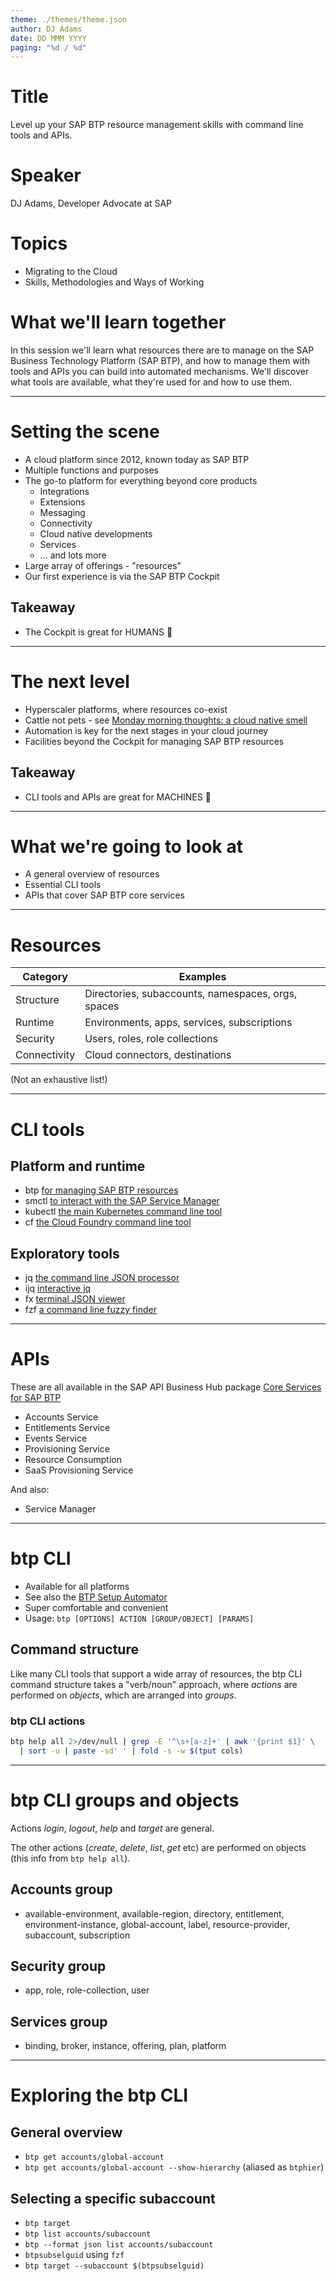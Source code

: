 ```yaml
---
theme: ./themes/theme.json
author: DJ Adams
date: DD MMM YYYY
paging: "%d / %d"
---
```


# Title

Level up your SAP BTP resource management skills with command line tools and APIs.

# Speaker

DJ Adams, Developer Advocate at SAP

# Topics

* Migrating to the Cloud
* Skills, Methodologies and Ways of Working

# What we'll learn together

In this session we'll learn what resources there are to manage on the SAP Business Technology Platform (SAP BTP), and how to manage them with tools and APIs you can build into automated mechanisms. We'll discover what tools are available, what they're used for and how to use them.

---

# Setting the scene

- A cloud platform since 2012, known today as SAP BTP
- Multiple functions and purposes
- The go-to platform for everything beyond core products
  - Integrations
  - Extensions
  - Messaging
  - Connectivity
  - Cloud native developments
  - Services
  - ... and lots more
- Large array of offerings - "resources"
- Our first experience is via the SAP BTP Cockpit

## Takeaway

- The Cockpit is great for HUMANS 👱

---

# The next level

- Hyperscaler platforms, where resources co-exist
- Cattle not pets - see [Monday morning thoughts: a cloud native smell][1]
- Automation is key for the next stages in your cloud journey
- Facilities beyond the Cockpit for managing SAP BTP resources

## Takeaway

- CLI tools and APIs are great for MACHINES 🤖

[1]: https://blogs.sap.com/2018/04/09/monday-morning-thoughts-a-cloud-native-smell/
---

# What we're going to look at

- A general overview of resources
- Essential CLI tools
- APIs that cover SAP BTP core services

---

# Resources

|Category     |Examples                                             |
|-------------|-----------------------------------------------------|
|Structure    |Directories, subaccounts, namespaces, orgs, spaces   |
|Runtime      |Environments, apps, services, subscriptions          |
|Security     |Users, roles, role collections                       |
|Connectivity | Cloud connectors, destinations                      |

(Not an exhaustive list!)

---

# CLI tools

## Platform and runtime

- btp     [for managing SAP BTP resources][1]
- smctl   [to interact with the SAP Service Manager][2]
- kubectl [the main Kubernetes command line tool][3]
- cf      [the Cloud Foundry command line tool][4]

## Exploratory tools

- jq      [the command line JSON processor][5]
- ijq     [interactive jq][6]
- fx      [terminal JSON viewer][7]
- fzf     [a command line fuzzy finder][8]

[1]: https://help.sap.com/products/BTP/65de2977205c403bbc107264b8eccf4b/7c6df2db6332419ea7a862191525377c.html
[2]: https://help.sap.com/viewer/09cc82baadc542a688176dce601398de/Cloud/en-US/0107f3f8c1954a4e96802f556fc807e3.html
[3]: https://kubernetes.io/docs/reference/kubectl/
[4]: https://docs.cloudfoundry.org/cf-cli/
[5]: https://stedolan.github.io/jq/
[6]: https://sr.ht/~gpanders/ijq/
[7]: https://github.com/antonmedv/fx
[8]: https://github.com/junegunn/fzf

---

# APIs

These are all available in the SAP API Business Hub package [Core Services for SAP BTP][1]

* Accounts Service
* Entitlements Service
* Events Service
* Provisioning Service
* Resource Consumption
* SaaS Provisioning Service

And also:

* Service Manager

[1]: https://api.sap.com/package/SAPCloudPlatformCoreServices/rest

---

# btp CLI

* Available for all platforms
* See also the [BTP Setup Automator][1]
* Super comfortable and convenient
* Usage: `btp [OPTIONS] ACTION [GROUP/OBJECT] [PARAMS]`

## Command structure

Like many CLI tools that support a wide array of resources, the btp CLI command structure takes a "verb/noun" approach, where _actions_ are performed on _objects_, which are arranged into _groups_.

### btp CLI actions

```bash
btp help all 2>/dev/null | grep -E '^\s+[a-z]+' | awk '{print $1}' \
  | sort -u | paste -sd' ' | fold -s -w $(tput cols)
```

[1]: https://github.com/SAP-samples/btp-setup-automator

---

# btp CLI groups and objects

Actions _login_, _logout_, _help_ and _target_ are general.

The other actions (_create_, _delete_, _list_, _get_ etc) are performed on objects (this info from `btp help all`).

## Accounts group

* available-environment, available-region, directory, entitlement, environment-instance, global-account, label, resource-provider, subaccount, subscription

## Security group

* app, role, role-collection, user

## Services group

* binding, broker, instance, offering, plan, platform

---

# Exploring the btp CLI

## General overview

* `btp get accounts/global-account`
* `btp get accounts/global-account --show-hierarchy` (aliased as `btphier`)

## Selecting a specific subaccount

* `btp target`
* `btp list accounts/subaccount`
* `btp --format json list accounts/subaccount`
* `btpsubselguid` using `fzf`
* `btp target --subaccount $(btpsubselguid)`

